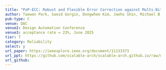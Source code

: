 ```yaml
---
title: "PoP-ECC: Robust and Flexible Error Correction against Multi-Bit Upsets in DNN Accelerators"
author: Taewon Park, Saeid Gorgin, Dongwhee Kim, Jaeho Shin, Michael B. Sullivan, and Jungrae Kim
pub-type: C
venue: DAC
venue2: Design Automation Conference
venue3: acceptance rate = 23%, June 2025
tier: T
category: Reliability
select: y
url_paper: https://ieeexplore.ieee.org/document/11133373
url_ppt: https://github.com/scalable-arch/scalable-arch.github.io/raw/main/assets/materials/2025-DAC-PoP-ECC(slides).pptx
url_github:
---
```

